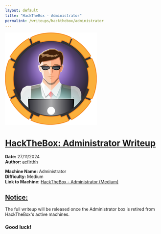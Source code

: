 ```yaml
---
layout: default
title: "HackTheBox - Administrator"
permalink: /writeups/hackthebox/administrator
---
```


![HackTheBox: Administrator (Medium)](images/administrator.png)
<h1><ins>HackTheBox: Administrator Writeup</ins></h1>

**Date:** 27/11/2024\
**Author:** [acfirthh](https://github.com/acfirthh)

**Machine Name:** Administrator\
**Difficulty:** Medium\
**Link to Machine:** [HackTheBox - Administrator (Medium)](https://app.hackthebox.com/machines/administrator)

<h2><ins>Notice:</ins></h2>
The full writeup will be released once the Administrator box is retired from HackTheBox's active machines.

### Good luck!